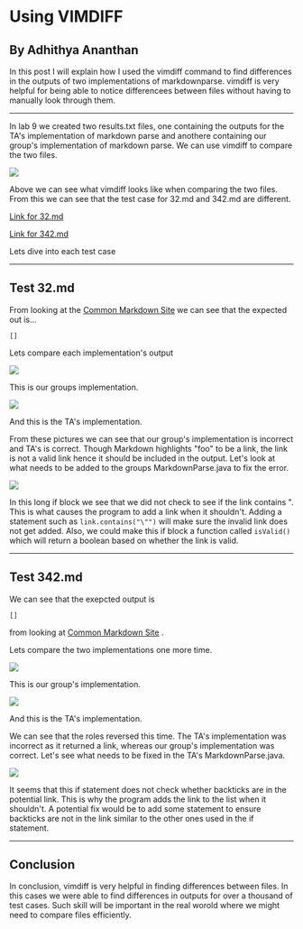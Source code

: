 # Using VIMDIFF

## By Adhithya Ananthan

In this post I will explain how I used the vimdiff command to find differences in the outputs of two implementations of markdownparse. vimdiff is very helpful for being able to notice differencees between files without having to manually look through them.

---

In lab 9 we created two results.txt files, one containing the outputs for the TA's implementation of markdown parse and anothere containing our group's implementation of markdown parse. We can use vimdiff to compare the two files. 

![](/cse15l-lab-reports/labreport5-screenshots/vimdiff.png)

Above we can see what vimdiff looks like when comparing the two files. From this we can see that the test case for 32.md and 342.md are different. 

[Link for 32.md](https://github.com/adhi0331/cse15l-lab-reports/blob/main/labreport5-screenshots/32.md)

[Link for 342.md](https://github.com/adhi0331/cse15l-lab-reports/blob/main/labreport5-screenshots/342.md)

Lets dive into each test case

---
## Test 32.md

From looking at the [Common Markdown Site](https://spec.commonmark.org/dingus/) we can see that the expected out is...

```
[]
```

Lets compare each implementation's output

![](/cse15l-lab-reports/labreport5-screenshots/running32mine.png)

This is our groups implementation.

![](/cse15l-lab-reports/labreport5-screenshots/running32tutor.png)

And this is the TA's implementation.

From these pictures we can see that our group's implementation is incorrect and TA's is correct. Though Markdown highlights "foo" to be a link, the link is not a valid link hence it should be included in the output. Let's look at what needs to be added to the groups MarkdownParse.java to fix the error.

![](/cse15l-lab-reports/labreport5-screenshots/32fix.png)

In this long if block we see that we did not check to see if the link contains ". This is what causes the program to add a link when it shouldn't. Adding a statement such as `link.contains("\"")` will make sure the invalid link does not get added. Also, we could make this if block a function called `isValid()` which will return a boolean based on whether the link is valid.

---
## Test 342.md

We can see that the exepcted output is

```
[]
```
from looking at [Common Markdown Site](https://spec.commonmark.org/dingus/) .

Lets compare the two implementations one more time.

![](/cse15l-lab-reports/labreport5-screenshots/running342mine.png)

This is our group's implementation.

![](/cse15l-lab-reports/labreport5-screenshots/running342tutor.png)

And this is the TA's implementation.

We can see that the roles reversed this time. The TA's implementation was incorrect as it returned a link, whereas our group's implementation was correct. Let's see what needs to be fixed in the TA's MarkdownParse.java.

![](/cse15l-lab-reports/labreport5-screenshots/342fix.png)

It seems that this if statement does not check whether backticks are in the potential link. This is why the program adds the link to the list when it shouldn't. A potential fix would be to add some statement to ensure backticks are not in the link similar to the other ones used in the if statement. 


---
## Conclusion

In conclusion, vimdiff is very helpful in finding differences between files. In this cases we were able to find differences in outputs for over a thousand of test cases. Such skill will be important in the real worold where we might need to compare files efficiently.



